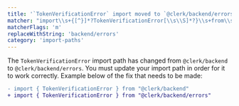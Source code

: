 ```yaml
---
title: '`TokenVerificationError` import moved to `@clerk/backend/errors`'
matcher: "import\\s+{[^}]*?TokenVerificationError[\\s\\S]*?}\\s+from\\s+['\"]@clerk\\/(backend)(?!\/errors)['\"]"
matcherFlags: 'm'
replaceWithString: 'backend/errors'
category: 'import-paths'
---
```


The `TokenVerificationError` import path has changed from `@clerk/backend` to `@clerk/backend/errors`. You must update your import path in order for it to work correctly. Example below of the fix that needs to be made:

```diff
- import { TokenVerificationError } from "@clerk/backend"
+ import { TokenVerificationError } from "@clerk/backend/errors"
```
